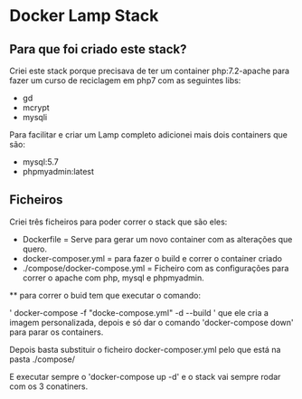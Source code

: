 # Docker Lamp Stack

## Para que foi criado este stack?

Criei este stack porque precisava de ter um container php:7.2-apache para fazer um curso de reciclagem em php7 com as seguintes libs:

* gd
* mcrypt
* mysqli

Para facilitar e criar um Lamp completo adicionei mais dois containers que são:

* mysql:5.7
* phpmyadmin:latest

## Ficheiros

Criei três ficheiros para poder correr o stack que são eles:

- Dockerfile = Serve para gerar um novo container com as alterações que quero.
- docker-composer.yml = para fazer o build e correr o container criado
- ./compose/docker-compose.yml = Ficheiro com as configurações para correr o apache com php, mysql e phpmyadmin.

** para correr o buid tem que executar o comando:

' docker-compose -f "docke-compose.yml" -d --build
' que ele cria a imagem personalizada, depois e só dar o comando 'docker-compose down' para parar os containers.

Depois basta substituir o ficheiro docker-composer.yml pelo que está na pasta ./compose/

E executar sempre o 'docker-compose up -d' e o stack vai sempre rodar com os 3 conatiners.
